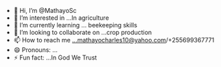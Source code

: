 - 👋 Hi, I’m @MathayoSc
- 👀 I’m interested in ...In agriculture
- 🌱 I’m currently learning ... beekeeping skills
- 💞️ I’m looking to collaborate on ...crop production
- 📫 How to reach me ...mathayocharles10@yahoo.com/+255699367771
- 😄 Pronouns: ...
- ⚡ Fun fact: ...In God We Trust

<!---
MathayoSc/MathayoSc is a ✨ special ✨ repository because its `README.md` (this file) appears on your GitHub profile.
You can click the Preview link to take a look at your changes.
--->
